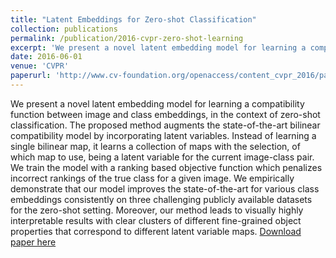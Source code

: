 ```yaml
---
title: "Latent Embeddings for Zero-shot Classification"
collection: publications
permalink: /publication/2016-cvpr-zero-shot-learning
excerpt: 'We present a novel latent embedding model for learning a compatibility function between image and class embeddings, in the context of zero-shot classification. The proposed method augments the state-of-the-art bilinear compatibility model by incorporating latent variables. Instead of learning a single bilinear map, it learns a collection of maps with the selection, of which map to use, being a latent variable for the current image-class pair. We train the model with a ranking based objective function which penalizes incorrect rankings of the true class for a given image. We empirically demonstrate that our model improves the state-of-the-art for various class embeddings consistently on three challenging publicly available datasets for the zero-shot setting. Moreover, our method leads to visually highly interpretable results with clear clusters of different fine-grained object properties that correspond to different latent variable maps.'
date: 2016-06-01
venue: 'CVPR'
paperurl: 'http://www.cv-foundation.org/openaccess/content_cvpr_2016/papers/Xian_Latent_Embeddings_for_CVPR_2016_paper.pdf'
---
```

We present a novel latent embedding model for learning a compatibility function between image and class embeddings, in the context of zero-shot classification. The proposed method augments the state-of-the-art bilinear compatibility model by incorporating latent variables. Instead of learning a single bilinear map, it learns a collection of maps with the selection, of which map to use, being a latent variable for the current image-class pair. We train the model with a ranking based objective function which penalizes incorrect rankings of the true class for a given image. We empirically demonstrate that our model improves the state-of-the-art for various class embeddings consistently on three challenging publicly available datasets for the zero-shot setting. Moreover, our method leads to visually highly interpretable results with clear clusters of different fine-grained object properties that correspond to different latent variable maps.
[Download paper here](http://www.cv-foundation.org/openaccess/content_cvpr_2016/papers/Xian_Latent_Embeddings_for_CVPR_2016_paper.pdf)

